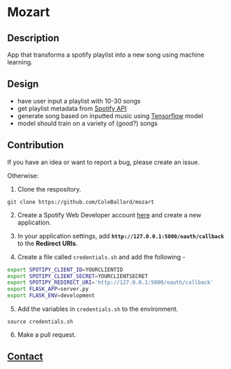 # Mozart

## Description
App that transforms a spotify playlist into a new song using machine learning.

## Design
- have user input a playlist with 10-30 songs
- get playlist metadata from [Spotify API](https://developer.spotify.com/documentation/web-api/)
- generate song based on inputted music using [Tensorflow](https://github.com/tensorflow/tensorflow) model
- model should train on a variety of (good?) songs

## Contribution
If you have an idea or want to report a bug, please create an issue.

Otherwise:

1. Clone the respository.
```shell
git clone https://github.com/ColeBallard/mozart
```

2. Create a Spotify Web Developer account [here](https://developer.spotify.com/my-applications) and create a new application.

3. In your application settings, add **`http://127.0.0.1:5000/oauth/callback`** to the **Redirect URIs**. 

4. Create a file called `credentials.sh` and add the following -
```sh
export SPOTIPY_CLIENT_ID=YOURCLIENTID
export SPOTIPY_CLIENT_SECRET=YOURCLIENTSECRET
export SPOTIPY_REDIRECT_URI='http://127.0.0.1:5000/oauth/callback'
export FLASK_APP=server.py
export FLASK_ENV=development
```

5. Add the variables in `credentials.sh` to the environment.
```shell
source credentials.sh
```

6. Make a pull request.

## **[Contact](https://coleb.io/contact)**
